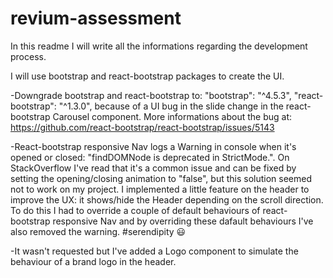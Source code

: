 # revium-assessment

In this readme I will write all the informations regarding the development process.

I will use bootstrap and react-bootstrap packages to create the UI.

-Downgrade bootstrap and react-bootstrap to:
"bootstrap": "^4.5.3",
"react-bootstrap": "^1.3.0",
because of a UI bug in the slide change in the react-bootstrap Carousel component.
More informations about the bug at:
https://github.com/react-bootstrap/react-bootstrap/issues/5143

-React-bootstrap responsive Nav logs a Warning in console when it's opened or closed:
"findDOMNode is deprecated in StrictMode.".
On StackOverflow I've read that it's a common issue and can be fixed by setting the opening/closing animation to "false", but this solution seemed not to work on my project.
I implemented a little feature on the header to improve the UX: it shows/hide the Header depending on the scroll direction.
To do this I had to override a couple of default behaviours of react-bootstrap responsive Nav and by overriding these dafault behaviours I've also removed the warning. #serendipity 😃

-It wasn't requested but I've added a Logo component to simulate the behaviour of a brand logo in the header.
